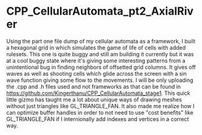 # CPP_CellularAutomata_pt2_AxialRiver
  Using the part one file dump of my cellular automata as a framework, I built a hexagonal grid in which simulates the game of life of cells with added rulesets. This one is quite buggy and still am building it currently but it was at a cool buggy state where it's giving some interesting patterns from a unintentional bug in finding neighbors of offsetted grid columns. It gives off waves as well as shooting cells which glide across the screen with a sin wave function giving some flow to the movements. I will be only uploading the .cpp and .h files used and not frameworks as that can be found in https://github.com/Kingerthanu/CPP_CellularAutomata_stage1.
  This quick little gizmo has taught me a lot about unique ways of drawing meshes without just triangles like GL_TRIANGLE_FAN. It also made me realize how I can optimize buffer handles in order to not need to use "cost benefits" like GL_TRIANGLE_FAN if I internionally add indexes and vertices in a correct way.
